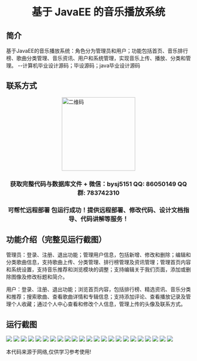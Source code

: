 <p><h1 align="center">基于 JavaEE 的音乐播放系统</h1></p>

## 简介
基于JavaEE的音乐播放系统：角色分为管理员和用户；功能包括首页、音乐排行榜、歌曲分类管理、音乐资讯、用户和系统管理，实现音乐上传、播放、分类和管理。    --计算机毕业设计源码；毕设源码；java毕业设计源码


## 联系方式
<img src="https://bs-1329754181.cos.ap-shanghai.myqcloud.com/wx.jpg" alt="二维码" style="display: block; margin: 0 auto;" width="200px">
<p><h3 align="center">获取完整代码与数据库文件 + 微信：bysj5151 QQ: 86050149 QQ群: 783742310</h3></p>
<p><h3 align="center">可帮忙远程部署 包运行成功！提供远程部署、修改代码、设计文档指导、代码讲解等服务！</h3></p>

## 功能介绍（完整见运行截图）
管理员：登录、注册、退出功能；管理用户信息，包括新增、修改和删除；编辑和分类歌曲信息，支持歌曲上传、分类管理、排行榜管理及资讯管理；管理首页内容和系统设置，支持音乐推荐和浏览模块的调整；支持编辑关于我们页面，添加或删除图像及修改标题和简介。

用户：登录、注册、退出功能；浏览首页内容，包括排行榜、精选资讯、音乐分类和推荐；搜索歌曲、查看歌曲详情和专辑信息；支持添加评论、查看播放记录及管理个人收藏；通过个人中心查看和修改个人信息，管理上传的头像及联系方式。


## 运行截图
![](https://bs-1329754181.cos.ap-shanghai.myqcloud.com/ssm/JavaEEMusicPlaybackSystem/img/001.jpg)
![](https://bs-1329754181.cos.ap-shanghai.myqcloud.com/ssm/JavaEEMusicPlaybackSystem/img/002.jpg)
![](https://bs-1329754181.cos.ap-shanghai.myqcloud.com/ssm/JavaEEMusicPlaybackSystem/img/003.jpg)
![](https://bs-1329754181.cos.ap-shanghai.myqcloud.com/ssm/JavaEEMusicPlaybackSystem/img/004.jpg)
![](https://bs-1329754181.cos.ap-shanghai.myqcloud.com/ssm/JavaEEMusicPlaybackSystem/img/005.jpg)
![](https://bs-1329754181.cos.ap-shanghai.myqcloud.com/ssm/JavaEEMusicPlaybackSystem/img/006.jpg)
![](https://bs-1329754181.cos.ap-shanghai.myqcloud.com/ssm/JavaEEMusicPlaybackSystem/img/007.jpg)
![](https://bs-1329754181.cos.ap-shanghai.myqcloud.com/ssm/JavaEEMusicPlaybackSystem/img/008.jpg)
![](https://bs-1329754181.cos.ap-shanghai.myqcloud.com/ssm/JavaEEMusicPlaybackSystem/img/009.jpg)
![](https://bs-1329754181.cos.ap-shanghai.myqcloud.com/ssm/JavaEEMusicPlaybackSystem/img/010.jpg)
![](https://bs-1329754181.cos.ap-shanghai.myqcloud.com/ssm/JavaEEMusicPlaybackSystem/img/011.jpg)
![](https://bs-1329754181.cos.ap-shanghai.myqcloud.com/ssm/JavaEEMusicPlaybackSystem/img/012.jpg)
![](https://bs-1329754181.cos.ap-shanghai.myqcloud.com/ssm/JavaEEMusicPlaybackSystem/img/013.jpg)
![](https://bs-1329754181.cos.ap-shanghai.myqcloud.com/ssm/JavaEEMusicPlaybackSystem/img/014.jpg)
![](https://bs-1329754181.cos.ap-shanghai.myqcloud.com/ssm/JavaEEMusicPlaybackSystem/img/015.jpg)
![](https://bs-1329754181.cos.ap-shanghai.myqcloud.com/ssm/JavaEEMusicPlaybackSystem/img/016.jpg)
![](https://bs-1329754181.cos.ap-shanghai.myqcloud.com/ssm/JavaEEMusicPlaybackSystem/img/017.jpg)
![](https://bs-1329754181.cos.ap-shanghai.myqcloud.com/ssm/JavaEEMusicPlaybackSystem/img/018.jpg)
![](https://bs-1329754181.cos.ap-shanghai.myqcloud.com/ssm/JavaEEMusicPlaybackSystem/img/019.jpg)
![](https://bs-1329754181.cos.ap-shanghai.myqcloud.com/ssm/JavaEEMusicPlaybackSystem/img/020.jpg)
![](https://bs-1329754181.cos.ap-shanghai.myqcloud.com/ssm/JavaEEMusicPlaybackSystem/img/021.jpg)
![](https://bs-1329754181.cos.ap-shanghai.myqcloud.com/ssm/JavaEEMusicPlaybackSystem/img/022.jpg)
![](https://bs-1329754181.cos.ap-shanghai.myqcloud.com/ssm/JavaEEMusicPlaybackSystem/img/023.jpg)

<p>本代码来源于网络,仅供学习参考使用!</p>
